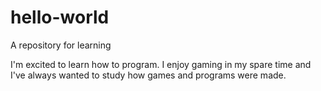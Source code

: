 # hello-world
A repository for learning

I'm excited to learn how to program. I enjoy gaming in my spare time and I've always wanted to study how games and programs were made.
